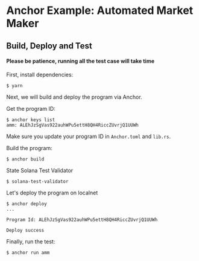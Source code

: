 # Anchor Example: Automated Market Maker

## Build, Deploy and Test

#### Please be patience, running all the test case will take time

First, install dependencies:

```
$ yarn
```

Next, we will build and deploy the program via Anchor.

Get the program ID:

```
$ anchor keys list
amm: ALEhJzSgVas922auhWPu5ettH8QH4RiccZUvrjQ1UUWh
```

Make sure you update your program ID in `Anchor.toml` and `lib.rs`.

Build the program:

```
$ anchor build
```

State Solana Test Validator

```
$ solana-test-validator
```

Let's deploy the program on localnet

```
$ anchor deploy
...

Program Id: ALEhJzSgVas922auhWPu5ettH8QH4RiccZUvrjQ1UUWh

Deploy success
```

Finally, run the test:

```
$ anchor run amm
```

